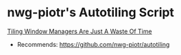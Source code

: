 # nwg-piotr's Autotiling Script
[Tiling Window Managers Are Just A Waste Of Time](https://youtu.be/b5kaEtv0BtE)
- Recommends: https://github.com/nwg-piotr/autotiling
